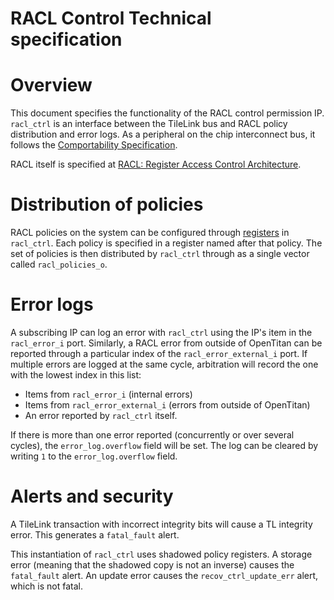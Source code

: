 # RACL Control Technical specification

# Overview

This document specifies the functionality of the RACL control permission IP.
`racl_ctrl` is an interface between the TileLink bus and RACL policy distribution and error logs.
As a peripheral on the chip interconnect bus, it follows the [Comportability Specification](../../../../doc/contributing/hw/comportability/README.md).

RACL itself is specified at [RACL: Register Access Control Architecture](../../../../doc/contributing/hw/racl/README.md).

# Distribution of policies

RACL policies on the system can be configured through [registers](doc/registers.md) in `racl_ctrl`.
Each policy is specified in a register named after that policy.
The set of policies is then distributed by `racl_ctrl` through as a single vector called `racl_policies_o`.

# Error logs

A subscribing IP can log an error with `racl_ctrl` using the IP's item in the `racl_error_i` port.
Similarly, a RACL error from outside of OpenTitan can be reported through a particular index of the `racl_error_external_i` port.
If multiple errors are logged at the same cycle, arbitration will record the one with the lowest index in this list:
- Items from `racl_error_i` (internal errors)
- Items from `racl_error_external_i` (errors from outside of OpenTitan)
- An error reported by `racl_ctrl` itself.

If there is more than one error reported (concurrently or over several cycles), the `error_log.overflow` field will be set.
The log can be cleared by writing `1` to the `error_log.overflow` field.

# Alerts and security

A TileLink transaction with incorrect integrity bits will cause a TL integrity error.
This generates a `fatal_fault` alert.

This instantiation of `racl_ctrl` uses shadowed policy registers.
A storage error (meaning that the shadowed copy is not an inverse) causes the `fatal_fault` alert.
An update error causes the `recov_ctrl_update_err` alert, which is not fatal.

